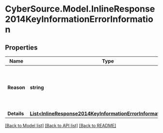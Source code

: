 # CyberSource.Model.InlineResponse2014KeyInformationErrorInformation
## Properties

Name | Type | Description | Notes
------------ | ------------- | ------------- | -------------
**Reason** | **string** | The reason of the status. Possible values:  - MISSING_FIELD  - INVALID_DATA  | [optional] 
**Details** | [**List&lt;InlineResponse2014KeyInformationErrorInformationDetails&gt;**](InlineResponse2014KeyInformationErrorInformationDetails.md) |  | [optional] 

[[Back to Model list]](../README.md#documentation-for-models) [[Back to API list]](../README.md#documentation-for-api-endpoints) [[Back to README]](../README.md)

